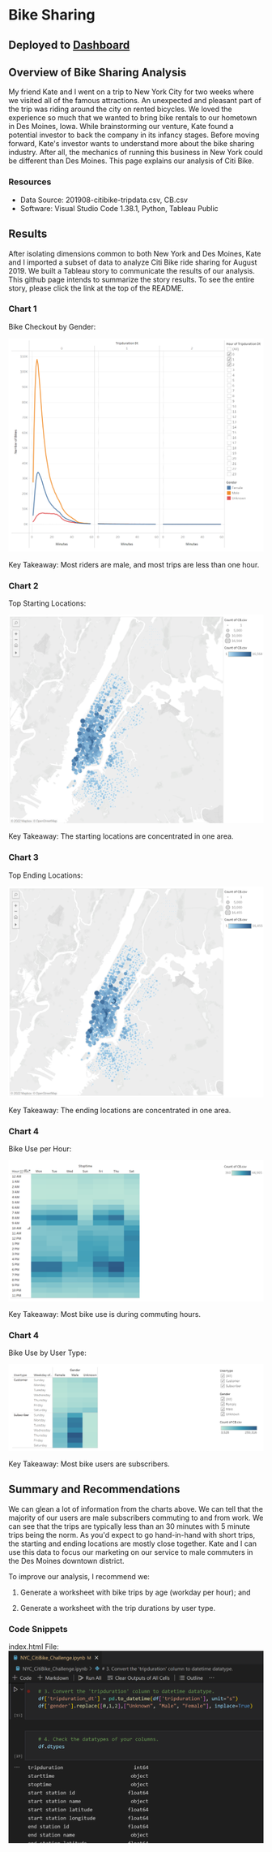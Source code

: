 # Bike Sharing

## Deployed to [Dashboard](https://public.tableau.com/app/profile/christopher5658/viz/DesMoinesBikeSharing-Challenge/DesMoinesBikeSharing-Challenge?publish=yes)

## Overview of Bike Sharing Analysis

My friend Kate and I went on a trip to New York City for two weeks where we visited all of the famous attractions.  An unexpected and pleasant part of the trip was riding around the city on rented bicycles.  We loved the experience so much that we wanted to bring bike rentals to our hometown in Des Moines, Iowa.  While brainstorming our venture, Kate found a potential investor to back the company in its infancy stages.  Before moving forward, Kate's investor wants to understand more about the bike sharing industry.  After all, the mechanics of running this business in New York could be different than Des Moines.  This page explains our analysis of Citi Bike.  
 
### Resources

* Data Source:  201908-citibike-tripdata.csv, CB.csv
* Software:  Visual Studio Code 1.38.1, Python, Tableau Public

## Results

After isolating dimensions common to both New York and Des Moines, Kate and I imported a subset of data to analyze Citi Bike ride sharing for August 2019.  We built a Tableau story to communicate the results of our analysis.  This github page intends to summarize the story results. To see the entire story, please click the link at the top of the README.

### Chart 1

Bike Checkout by Gender:

![1.png](Resources/1.png)

Key Takeaway:  Most riders are male, and most trips are less than one hour.

### Chart 2

Top Starting Locations:

![s.png](Resources/s.png)

Key Takeaway:  The starting locations are concentrated in one area.

### Chart 3

Top Ending Locations:

![e.png](Resources/e.png)

Key Takeaway:  The ending locations are concentrated in one area.

### Chart 4

Bike Use per Hour:

![u.png](Resources/u.png)

Key Takeaway:  Most bike use is during commuting hours.

### Chart 4

Bike Use by User Type:

![2.png](Resources/2.png)

Key Takeaway:  Most bike users are subscribers.

## Summary and Recommendations

We can glean a lot of information from the charts above.  We can tell that the majority of our users are male subscribers commuting to and from work.  We can see that the trips are typically less than an 30 minutes with 5 minute trips being the norm.  As you'd expect to go hand-in-hand with short trips, the starting and ending locations are mostly close together.  Kate and I can use this data to focus our marketing on our service to male commuters in the Des Moines downtown district.      

To improve our analysis, I recommend we:

1.  Generate a worksheet with bike trips by age (workday per hour); and

2.  Generate a worksheet with the trip durations by user type.

### Code Snippets

index.html File:
![py.png](Resources/py.png)
